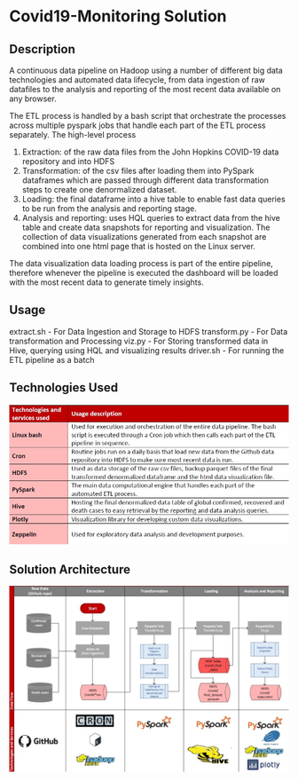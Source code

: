 # Covid19-Monitoring Solution
## Description

A continuous data pipeline on Hadoop using a number of different big data technologies and automated data lifecycle, from data ingestion of raw datafiles to the analysis and reporting of the most recent data available on any browser.

The ETL process is handled by a bash script that orchestrate the processes across multiple pyspark jobs that handle each part of the ETL process separately. The high-level process
1. Extraction: of the raw data files from the John Hopkins COVID-19 data repository and into HDFS
2. Transformation: of the csv files after loading them into PySpark dataframes which are passed through different data transformation steps to create one denormalized dataset.
3. Loading: the final dataframe into a hive table to enable fast data queries to be run from the analysis and reporting stage.
4. Analysis and reporting: uses HQL queries to extract data from the hive table and create data snapshots for reporting and visualization. The collection of data visualizations generated from each snapshot are combined into one html page that is hosted on the Linux server.

The data visualization data loading process is part of the entire pipeline, therefore whenever the pipeline is executed the dashboard will be loaded with the most recent data to generate timely insights.

## Usage
extract.sh - For Data Ingestion and Storage to HDFS
transform.py - For Data transformation and Processing
viz.py - For Storing transformed data in Hive, querying using HQL and visualizing results
driver.sh - For running the ETL pipeline as a batch

## Technologies Used
![Tech Used](/Pictures/Technologies_used.jpg)

## Solution Architecture
![Solution Architecture](/Pictures/Solution_Architecture.jpg)
